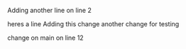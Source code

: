 
Adding another line on line 2


heres a line
Adding this change
another change for testing




change on main on line 12